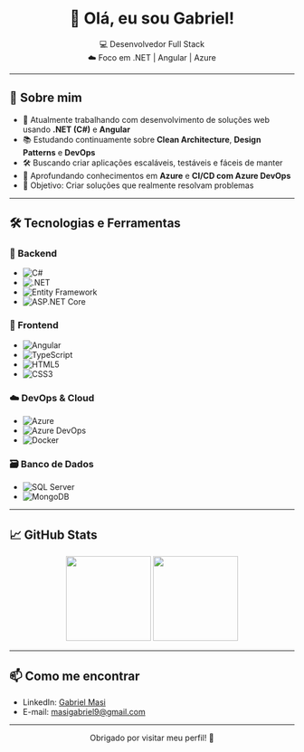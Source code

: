 <h1 align="center">👋 Olá, eu sou Gabriel!</h1>

<p align="center">
  💻 Desenvolvedor Full Stack<br/>
  ☁️ Foco em .NET | Angular | Azure<br/>
</p>

---

## 🧠 Sobre mim

- 🔭 Atualmente trabalhando com desenvolvimento de soluções web usando **.NET (C#)** e **Angular**
- 📚 Estudando continuamente sobre **Clean Architecture**, **Design Patterns** e **DevOps**
- 🛠️ Buscando criar aplicações escaláveis, testáveis e fáceis de manter
- 🌱 Aprofundando conhecimentos em **Azure** e **CI/CD com Azure DevOps**
- 🎯 Objetivo: Criar soluções que realmente resolvam problemas

---

## 🛠️ Tecnologias e Ferramentas

### 🧩 Backend
- ![C#](https://img.shields.io/badge/-C%23-239120?logo=c-sharp&logoColor=white&style=flat)
- ![.NET](https://img.shields.io/badge/-.NET-512BD4?logo=dotnet&logoColor=white&style=flat)
- ![Entity Framework](https://img.shields.io/badge/-Entity%20Framework-68217A?logo=Microsoft&logoColor=white&style=flat)
- ![ASP.NET Core](https://img.shields.io/badge/-ASP.NET%20Core-512BD4?logo=dotnet&logoColor=white&style=flat)

### 🎨 Frontend
- ![Angular](https://img.shields.io/badge/-Angular-DD0031?logo=angular&logoColor=white&style=flat)
- ![TypeScript](https://img.shields.io/badge/-TypeScript-007ACC?logo=typescript&logoColor=white&style=flat)
- ![HTML5](https://img.shields.io/badge/-HTML5-E34F26?logo=html5&logoColor=white&style=flat)
- ![CSS3](https://img.shields.io/badge/-CSS3-1572B6?logo=css3&logoColor=white&style=flat)

### ☁️ DevOps & Cloud
- ![Azure](https://img.shields.io/badge/-Azure-0078D4?logo=microsoftazure&logoColor=white&style=flat)
- ![Azure DevOps](https://img.shields.io/badge/-Azure%20DevOps-0078D7?logo=azuredevops&logoColor=white&style=flat)
- ![Docker](https://img.shields.io/badge/-Docker-2496ED?logo=docker&logoColor=white&style=flat)

### 🗃️ Banco de Dados
- ![SQL Server](https://img.shields.io/badge/-SQL%20Server-CC2927?logo=microsoftsqlserver&logoColor=white&style=flat)
- ![MongoDB](https://img.shields.io/badge/-MongoDB-47A248?logo=mongodb&logoColor=white&style=flat)

---

## 📈 GitHub Stats

<p align="center">
  <img src="https://github-readme-stats.vercel.app/api?username=seu-usuario&show_icons=true&theme=radical" height="150" />
  <img src="https://github-readme-stats.vercel.app/api/top-langs/?username=seu-usuario&layout=compact&theme=radical" height="150" />
</p>

---

## 📫 Como me encontrar

- LinkedIn: [Gabriel Masi](https://linkedin.com/in/gabriel-melo-masi)
- E-mail: [masigabriel9@gmail.com](mailto:masigabriel9@gmail.com)

---

<p align="center">
  Obrigado por visitar meu perfil! 🚀
</p>
